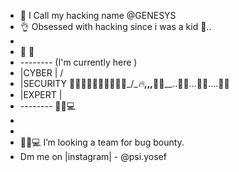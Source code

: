 - 👋 I Call my hacking name @GENESYS
- 👌 Obsessed with hacking since i was a kid 👀..
-
-    🚩      🚩
-    *--------*                                     (I'm currently here )
-    |CYBER   |                           /
-    |SECURITY __🚣‍♀️🏊‍♀️🏊‍♀️🏊‍♀️🏊‍♀️___/\__🔥___,,,__🏃‍♂️__..🏃‍♂️...🏃‍♀️....🚶‍♂️
-    |EXPERT  |    
-    *--------*    🙎‍♂💻
-
-
- 🙎‍♂💻 I’m looking a team for bug bounty.
- Dm me on |instagram| - @psi.yosef

<!---
GENESYS101/GENESYS101 is a ✨ special ✨ repository because its `README.md` (this file) appears on your GitHub profile.
You can click the Preview link to take a look at your changes.
--->
